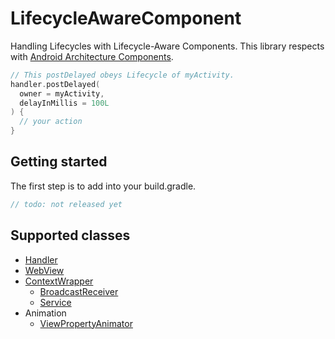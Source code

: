 # LifecycleAwareComponent

Handling Lifecycles with Lifecycle-Aware Components. This library respects with [Android Architecture Components](https://developer.android.com/topic/libraries/architecture/index.html).

```kotlin
// This postDelayed obeys Lifecycle of myActivity.  
handler.postDelayed(
  owner = myActivity,
  delayInMillis = 100L
) {
  // your action
}
```

## Getting started

The first step is to add into your build.gradle. 

```groovy
// todo: not released yet
```

## Supported classes

- [Handler](https://developer.android.com/reference/android/os/Handler.html)
- [WebView](https://developer.android.com/reference/android/webkit/WebView.html)
- [ContextWrapper](https://developer.android.com/reference/android/content/ContextWrapper.html)
  - [BroadcastReceiver](https://developer.android.com/reference/android/content/BroadcastReceiver.html)
  - [Service](https://developer.android.com/reference/android/app/Service.html)
- Animation
  - [ViewPropertyAnimator](https://developer.android.com/reference/android/view/ViewPropertyAnimator.html)
